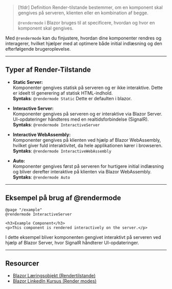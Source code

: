 > [!tldr] Definition
>Render-tilstande bestemmer, om en komponent skal gengives på serveren, klienten eller en kombination af begge.
>
> `@rendermode` i Blazor bruges til at specificere, hvordan og hvor en komponent skal gengives. 

Med `@rendermode` kan du finjustere, hvordan dine komponenter rendres og interagerer, hvilket hjælper med at optimere både initial indlæsning og den efterfølgende brugeroplevelse.

---

## Typer af Render-Tilstande
- **Static Server:**  
  Komponenter gengives statisk på serveren og er ikke interaktive. Dette er ideelt til generering af statisk HTML-indhold.  
  **Syntaks**: `@rendermode Static`
Dette er defaulten i blazor.

- **Interactive Server:**  
  Komponenter gengives på serveren og er interaktive via Blazor Server. UI-opdateringer håndteres med en realtidsforbindelse (SignalR).  
  **Syntaks**: `@rendermode InteractiveServer`

- **Interactive WebAssembly:**  
  Komponenter gengives på klienten ved hjælp af Blazor WebAssembly, hvilket giver fuld interaktivitet, da hele applikationen kører i browseren.  
  **Syntaks**: `@rendermode InteractiveWebAssembly`

- **Auto:**  
  Komponenter gengives først på serveren for hurtigere initial indlæsning og bliver derefter interaktive på klienten via Blazor WebAssembly.  
  **Syntaks**: `@rendermode Auto`

---

## Eksempel på brug af @rendermode
```razor
@page "/example"
@rendermode InteractiveServer

<h3>Example Component</h3>
<p>This component is rendered interactively on the server.</p>
```
I dette eksempel bliver komponenten gengivet interaktivt på serveren ved hjælp af Blazor Server, hvor SignalR håndterer UI-opdateringer.

---

## Resourcer
- [Blazor Læringsobjekt (Rendertilstande)](https://scorm.itslearning.com/data/3289/C20150/ims_import_36/scormcontent/index.html#/lessons/ISPmo6wI0v9T3EeoKJZYdrEooA0am6u0)
- [Blazor LinkedIn Kursus (Render modes)](https://www.linkedin.com/learning/front-end-web-development-with-dot-net/blazor-component-render-modes?resume=false&u=57075649)